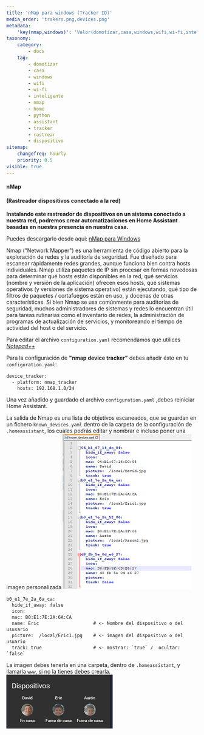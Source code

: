 ```yaml
---
title: 'nMap para windows (Tracker ID)'
media_order: 'trakers.png,devices.png'
metadata:
    'key(nmap,windows)': 'Valor(domotizar,casa,windows,wifi,wi-fi,inteligente,nmap,home,python,assistant,tracker,rastrear,dispositivo'
taxonomy:
    category:
        - docs
    tag:
        - domotizar
        - casa
        - windows
        - wifi
        - wi-fi
        - inteligente
        - nmap
        - home
        - python
        - assistant
        - tracker
        - rastrear
        - dispositivo
sitemap:
    changefreq: hourly
    priority: 0.5
visible: true
---
```


#### nMap ###
#### (Rastreador dispositivos conectado a la red) ####

**Instalando este rastreador de dispositivos en un sistema conectado a nuestra red, podremos crear automatizaciones en Home Assistant basadas en nuestra presencia en nuestra casa.**

Puedes descargarlo desde aqui: [nMap para Windows](https://nmap.org/dist/nmap-7.70-setup.exe)

Nmap ("Network Mapper") es una herramienta de código abierto para la exploración de redes y la auditoría de seguridad. Fue diseñado para escanear rápidamente redes grandes, aunque funciona bien contra hosts individuales. Nmap utiliza paquetes de IP sin procesar en formas novedosas para determinar qué hosts están disponibles en la red, qué servicios (nombre y versión de la aplicación) ofrecen esos hosts,
qué sistemas operativos (y versiones de sistema operativo) están ejecutando, qué tipo de filtros de paquetes / cortafuegos están en uso, y docenas de otras características. Si bien Nmap se usa comúnmente para auditorías de seguridad, muchos administradores de sistemas y redes lo encuentran útil para tareas rutinarias como el inventario de redes, la administración de programas de actualización de servicios,
y monitoreando el tiempo de actividad del host o del servicio.

Para editar el archivo `configuration.yaml` recomendamos que utilices [_Notepad++_](https://notepad-plus-plus.org/repository/7.x/7.6.6/npp.7.6.6.Installer.exe)

Para la configuración de **"nmap device tracker"** debes añadir ésto en tu `configuration.yaml`:

```
device_tracker:
  - platform: nmap_tracker
    hosts: 192.168.1.0/24
```  
Una vez añadido y guardado el archivo `configuration.yaml` ,debes reiniciar Home Assistant.

La salida de Nmap es una lista de objetivos escaneados, que se guardan en un fichero `known_devices.yaml` dentro de la carpeta de la configuración de `.homeassistant`, los cuales podrás editar y nombrar e incluso poner una imagen personalizada
![](devices.png)

```
b0_e1_7e_2a_6a_ca:
  hide_if_away: false
  icon:
  mac: B0:E1:7E:2A:6A:CA
  name: Eric                    # <- Nombre del dispositivo o del ususario
  picture:  /local/Eric1.jpg    # <- imagen del dispositivo o del usuario
  track: true                   # <- mostrar: `true` /  ocultar: `false`
```
La imagen debes tenerla en una carpeta, dentro de `.homeassistant`, y llamarla `www`, si no la tienes debes crearla.
![](trakers.png)
  
    





